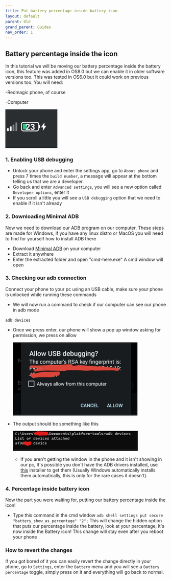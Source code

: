 ```yaml
---
title: Put battery percentage inside battery icon
layout: default
parent: Old
grand_parent: Guides
nav_order: 1
---
```


## Battery percentage inside the icon
In this tutorial we will be moving our battery percentage inside the battery icon, this feature was added in OS8.0 but we can enable it in older software versions too. This was tested in OS6.0 but it could work on previous versions too.
You will need:

-Redmagic phone, of course

-Computer

![](../../img/PercentageInsideBatteryIcon/batteryImg.png)
### 1. Enabling USB debugging 
- Unlock your phone and enter the settings app, go to `About phone` and press 7 times the `build number`, a message will appear at the bottom telling us that we are a developer.
- Go back and enter `Advanced settings`, you will see a new option called `Developer options`, enter it
- If you scroll a little you will see a `USB debugging` option that we need to enable if it isn't already

### 2. Downloading Minimal ADB
Now we need to download our ADB program on our computer. These steps are made for Windows, if you have any linux distro or MacOS you will need to find for yourself how to install ADB there
- Download [Minimal ADB](https://androidfilehost.com/?fid=962187416754459552) on your computer
- Extract it anywhere
- Enter the extracted folder and open "cmd-here.exe"
A cmd window will open

### 3. Checking our adb connection
Connect your phone to your pc using an USB cable, make sure your phone is unlocked while running these commands
- We will now run a command to check if our computer can see our phone in adb mode

 ``adb devices``

- Once we press enter, our phone will show a pop up window asking for permission, we press on allow
	
	![](../../img/PercentageInsideBatteryIcon/usbDebuggingWarning.png)

 - The output should be something like this

	![](../../img/PercentageInsideBatteryIcon/adbOutput.png)

	- If you aren't getting the window in the phone and it isn't showing in our pc, It's possible you don't have the ADB drivers installed, use [this](https://adb.clockworkmod.com/) installer to get them (Usually Windows automatically installs them automatically, this is only for the rare cases it doesn't).

### 4. Percentage inside battery icon
Now the part you were waiting for, putting our battery percentage inside the icon!
- Type this command in the cmd window
`adb shell settings put secure "battery_show_as_percentage" "2";`
This will change the hidden option that puts our percentage inside the battery, look at your percentage, it's now inside the Battery icon! This change will stay even after you reboot your phone

### How to revert the changes
If you got bored of it you can easily revert the change directly in your phone, go to `Settings`, enter the `Battery` menu and you will see a `Battery percentage` toggle, simply press on it and everything will go back to normal.